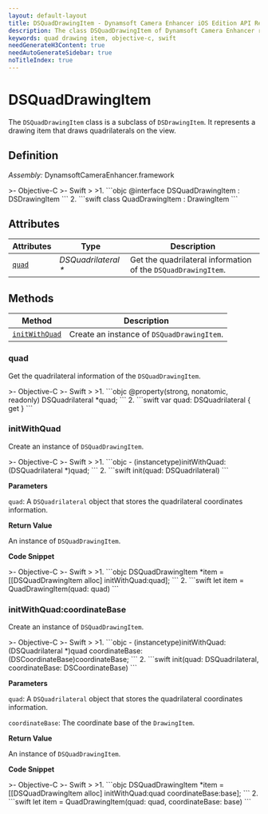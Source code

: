 ```yaml
---
layout: default-layout
title: DSQuadDrawingItem - Dynamsoft Camera Enhancer iOS Edition API Reference
description: The class DSQuadDrawingItem of Dynamsoft Camera Enhancer represents a drawing item that draws quadrilaterals on the view.
keywords: quad drawing item, objective-c, swift
needGenerateH3Content: true
needAutoGenerateSidebar: true
noTitleIndex: true
---
```


# DSQuadDrawingItem

The `DSQuadDrawingItem` class is a subclass of `DSDrawingItem`. It represents a drawing item that draws quadrilaterals on the view.

## Definition

*Assembly:* DynamsoftCameraEnhancer.framework

<div class="sample-code-prefix"></div>
>- Objective-C
>- Swift
>
>1. 
```objc
@interface DSQuadDrawingItem : DSDrawingItem
```
2. 
```swift
class QuadDrawingItem : DrawingItem
```

## Attributes

| Attributes | Type | Description |
| ---------- | ---- | ----------- |
| [`quad`](#quad) | *DSQuadrilateral \** |Get the quadrilateral information of the `DSQuadDrawingItem`. |

## Methods

| Method | Description |
|------- |-------------|
| [`initWithQuad`](#initwithquad) | Create an instance of `DSQuadDrawingItem`. |

### quad

Get the quadrilateral information of the `DSQuadDrawingItem`.

<div class="sample-code-prefix"></div>
>- Objective-C
>- Swift
>
>1. 
```objc
@property(strong, nonatomic, readonly) DSQuadrilateral *quad;
```
2. 
```swift
var quad: DSQuadrilateral { get }
```

### initWithQuad

Create an instance of `DSQuadDrawingItem`.

<div class="sample-code-prefix"></div>
>- Objective-C
>- Swift
>
>1. 
```objc
- (instancetype)initWithQuad:(DSQuadrilateral *)quad;
```
2. 
```swift
init(quad: DSQuadrilateral)
```

**Parameters**

`quad`: A `DSQuadrilateral` object that stores the quadrilateral coordinates information.

**Return Value**

An instance of `DSQuadDrawingItem`.

**Code Snippet**

<div class="sample-code-prefix"></div>
>- Objective-C
>- Swift
>
>1. 
```objc
DSQuadDrawingItem *item = [[DSQuadDrawingItem alloc] initWithQuad:quad];
```
2. 
```swift
let item = QuadDrawingItem(quad: quad)
```

### initWithQuad:coordinateBase

Create an instance of `DSQuadDrawingItem`.

<div class="sample-code-prefix"></div>
>- Objective-C
>- Swift
>
>1. 
```objc
- (instancetype)initWithQuad:(DSQuadrilateral *)quad 
              coordinateBase:(DSCoordinateBase)coordinateBase;
```
2. 
```swift
init(quad: DSQuadrilateral, coordinateBase: DSCoordinateBase)
```

**Parameters**

`quad`: A `DSQuadrilateral` object that stores the quadrilateral coordinates information.

`coordinateBase`: The coordinate base of the `DrawingItem`.

**Return Value**

An instance of `DSQuadDrawingItem`.

**Code Snippet**

<div class="sample-code-prefix"></div>
>- Objective-C
>- Swift
>
>1. 
```objc
DSQuadDrawingItem *item = [[DSQuadDrawingItem alloc] initWithQuad:quad coordinateBase:base];
```
2. 
```swift
let item = QuadDrawingItem(quad: quad, coordinateBase: base)
```
